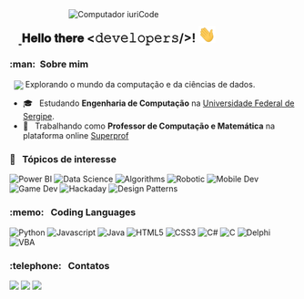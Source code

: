 <img src="https://raw.githubusercontent.com/MicaelliMedeiros/micaellimedeiros/master/image/computer-illustration.png" min-width="400px" max-width="400px" width="400px" align="right" alt="Computador iuriCode">
<p align="left">
<h2><a id="user-content--𝐇𝐞𝐥𝐥𝐨-𝐭𝐡𝐞𝐫𝐞-𝐟𝐞𝐥𝐥𝐨𝐰-𝚍𝚎𝚟𝚎𝚕𝚘𝚙𝚎𝚛𝚜-" class="anchor" aria-hidden="true" href="#-𝐇𝐞𝐥𝐥𝐨-𝐭𝐡𝐞𝐫𝐞-𝐟𝐞𝐥𝐥𝐨𝐰-𝚍𝚎𝚟𝚎𝚕𝚘𝚙𝚎𝚛𝚜-">
<svg class="octicon octicon-link" viewBox="0 0 16 16" version="1.1" width="16" height="16" aria-hidden="true">
</svg>
</a> 
<strong>𝐇𝐞𝐥𝐥𝐨 𝐭𝐡𝐞𝐫𝐞 &lt;𝚍𝚎𝚟𝚎𝚕𝚘𝚙𝚎𝚛𝚜/&gt;! </strong>
<img src="https://github.com/ABSphreak/ABSphreak/raw/master/gifs/Hi.gif" width="30px" style="max-width:100%;"></a></h2>
</p>
<p align="left"> 
  <h3> :man: &nbsp;Sobre mim </h3>

&nbsp;  <a href="#" alt="Dados">
<img src="https://www.globaltec.com.br/wp-content/uploads/2021/01/5ab1a21aaafa93397c0d6eedcb24731e-computer-laptop-icon-by-vexels.png" width="30px" align='center'></a> Explorando o mundo da computação e da ciências de dados.
- 🎓 &nbsp; Estudando **Engenharia de Computação** na <a href="www.ufs.br">Universidade Federal de Sergipe</a>.
- 💼 &nbsp; Trabalhando como **Professor de Computação e Matemática** na plataforma online <a href="https://www.superprof.com.br/">Superprof</a>

</p>
<h3> 🤔 &nbsp; Tópicos de interesse </h3>

  ![Power BI](https://img.shields.io/badge/-Power%20BI-grey?style=flat-square&labelColor=grey&logo=power%20bi&logoColor=black)
  ![Data Science](https://img.shields.io/badge/-Data%20Science-grey?style=flat-square&labelColor=grey&logo=Simple%20Analytics)
  ![Algorithms](https://img.shields.io/badge/-Math%20Optimization-grey?style=flat-square&labelColor=grey&logo=Mathworks)
  ![Robotic](https://img.shields.io/badge/-Robotics-grey?style=flat-square&labelColor=grey&logo=Instructables&logoColor=black)
  ![Mobile Dev](https://img.shields.io/badge/-Mobile%20Dev.-grey?style=flat-square&labelColor=grey&logo=Android)
  ![Game Dev](https://img.shields.io/badge/-Game%20Dev.-grey?style=flat-square&labelColor=grey&logo=Unreal%20Engine)
  ![Hackaday](https://img.shields.io/badge/-Hackaday-grey?style=flat-square&labelColor=grey&logo=Hackaday)
  ![Design Patterns](https://img.shields.io/badge/-Design%20Patterns-grey?style=flat-square&labelColor=grey&logo=Designer%20News)
  

<h3> :memo: &nbsp; Coding Languages </h3>

   ![Python](https://img.shields.io/badge/-Python-grey?style=flat-square&labelColor=grey&logo=Python)
   ![Javascript](https://img.shields.io/badge/-Javascript-grey?style=flat-square&labelColor=grey&logo=Javascript)
   ![Java](https://img.shields.io/badge/-Java-grey?style=flat-square&labelColor=grey&logo=Java)
   ![HTML5](https://img.shields.io/badge/-HTML5-grey?style=flat-square&labelColor=grey&logo=HTML5)
   ![CSS3](https://img.shields.io/badge/-CSS3-grey?style=flat-square&labelColor=grey&logo=CSS3)
   ![C#](https://img.shields.io/badge/-CSharp-grey?style=flat-square&labelColor=grey&logo=C%20Sharp)
   ![C](https://img.shields.io/badge/-C-grey?style=flat-square&logo=C)
   ![Delphi](https://img.shields.io/badge/-Delphi-grey?style=flat-square&logo=Delphi)
   ![VBA](https://img.shields.io/badge/-VBA-grey?style=flat-square)
<!--
<p align="left">
  💼 Ferramentas: <strong>Coloque as suas ferramentas de trabalho.</strong>
  
</p> -->

<p align="left">
  <h3> :telephone: &nbsp; Contatos</h3>
</p>
<p align="left">
  <a href="#" alt="Gmail">
  <img src="https://img.shields.io/badge/-Gmail-FF0000?style=flat-square&labelColor=FF0000&logo=gmail&logoColor=white&link=eduardo92005@gmail.com" /></a>

  <a href="#" alt="Linkedin">
  <img src="https://img.shields.io/badge/-Linkedin-0e76a8?style=flat-square&logo=Linkedin&logoColor=white&link=https://www.linkedin.com/in/carlos-eduardo-silva-4a5b59204/" /></a>

  <a href="#" alt="WhatsApp">
  <img src="https://img.shields.io/badge/-WhatsApp-25d366?style=flat-square&labelColor=25d366&logo=whatsapp&logoColor=white&link=https://api.whatsapp.com/send?phone=5579996100527&text=Telefone%20pessoal%20e%20profissional%20para%20contato!"/></a>

</p>  
